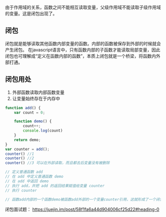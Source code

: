 由于作用域的关系，函数之间不能相互读取变量，父级作用域不能读取子级作用域的变量。这是闭包出现了。

## 闭包

闭包就是能够读取其他函数内部变量的函数。内部的函数被保存到外部的时候就会产生闭包。
在javascript语言中，只有函数内部的子函数才能读取局部变量，因此闭包也可理解成“定义在函数内部的函数”，本质上闭包就是一个桥梁，将函数内外部打通。

## 闭包用处

1. 外部函数读取内部函数变量
2. 让变量始终存在于内存中

``` js
function add() {
    var count = 0;

    function demo() {
        count++;
        console.log(count)
    }
    return demo;
}
var counter = add();
counter() //1
counter() //2
counter() //3 可以在外部读取，而且都去后变量没有被删除

// 定义普通函数 add
// 在 add 中定义普通函数 demo
// 在 add 中返回 demo
// 执行 add，并把 add 的返回结果赋值给变量 counter
// 执行 counter 

// 函数add内部的一个函数demo被函数add外部的一个变量counter引用，这就形成了一个闭包
```

闭包面试题： https://juejin.im/post/58f1fa6a44d904006cf25d22#heading-0
